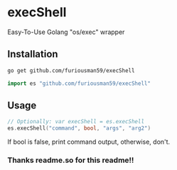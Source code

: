 
# execShell

Easy-To-Use Golang "os/exec" wrapper


## Installation


```bash
go get github.com/furiousman59/execShell
```

```go
import es "github.com/furiousman59/execShell"
```
## Usage

```go
// Optionally: var execShell = es.execShell
es.execShell("command", bool, "args", "arg2")
```
If bool is false, print command output, otherwise, don't.

### Thanks readme.so for this readme!!
